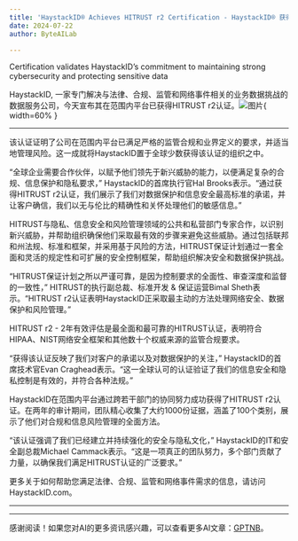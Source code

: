 ```yaml
---
title: 'HaystackID® Achieves HITRUST r2 Certification - HaystackID® 获得HITRUST r2认证'
date: 2024-07-22
author: ByteAILab

---
```


Certification validates HaystackID’s commitment to maintaining strong cybersecurity and protecting sensitive data 

HaystackID, 一家专门解决与法律、合规、监管和网络事件相关的业务数据挑战的数据服务公司，今天宣布其在范围内平台已获得HITRUST r2认证。![图片](https://ai-techpark.com/wp-content/uploads/2024/07/HaystackID-960x540.jpg){ width=60% }

---
该认证证明了公司在范围内平台已满足严格的监管合规和业界定义的要求，并适当地管理风险。这一成就将HaystackID置于全球少数获得该认证的组织之中。

“全球企业需要合作伙伴，以赋予他们领先于新兴威胁的能力，以便满足复杂的合规、信息保护和隐私要求，” HaystackID的首席执行官Hal Brooks表示。“通过获得HITRUST r2认证，我们展示了我们对数据保护和信息安全最高标准的承诺，并让客户确信，我们以无与伦比的精确性和关怀处理他们的敏感信息。”

HITRUST与隐私、信息安全和风险管理领域的公共和私营部门专家合作，以识别新兴威胁，并帮助组织确保他们采取最有效的步骤来避免这些威胁。通过包括联邦和州法规、标准和框架，并采用基于风险的方法，HITRUST保证计划通过一套全面和灵活的规定性和可扩展的安全控制框架，帮助组织解决安全和数据保护挑战。

“HITRUST保证计划之所以严谨可靠，是因为控制要求的全面性、审查深度和监督的一致性，” HITRUST的执行副总裁、标准开发 & 保证运营Bimal Sheth表示。“HITRUST r2认证表明HaystackID正采取最主动的方法处理网络安全、数据保护和风险管理。”

HITRUST r2 - 2年有效评估是最全面和最可靠的HITRUST认证，表明符合HIPAA、NIST网络安全框架和其他数十个权威来源的监管合规要求。

“获得该认证反映了我们对客户的承诺以及对数据保护的关注，” HaystackID的首席技术官Evan Craghead表示。“这一全球认可的认证验证了我们的信息安全和隐私控制是有效的，并符合各种法规。”

HaystackID在范围内平台通过跨若干部门的协同努力成功获得了HITRUST r2认证。在两年的审计期间，团队精心收集了大约1000份证据，涵盖了100个类别，展示了他们对合规和信息风险管理的全面方法。

“该认证强调了我们已经建立并持续强化的安全与隐私文化，” HaystackID的IT和安全副总裁Michael Cammack表示。“这是一项真正的团队努力，多个部门贡献了力量，以确保我们满足HITRUST认证的广泛要求。”

更多关于如何帮助您满足法律、合规、监管和网络事件需求的信息，请访问HaystackID.com。


---
---
感谢阅读！如果您对AI的更多资讯感兴趣，可以查看更多AI文章：[GPTNB](https://gptnb.com)。